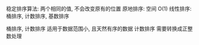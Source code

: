 稳定排序算法:  两个相同的值, 不会改变原有的位置
原地排序: 空间 O(1)
线性排序: 桶排序, 计数排序, 基数排序


桶排序, 计数排序 适用于数据范围小, 且天然有序的数据
计数排序 需要转换成正整数处理
